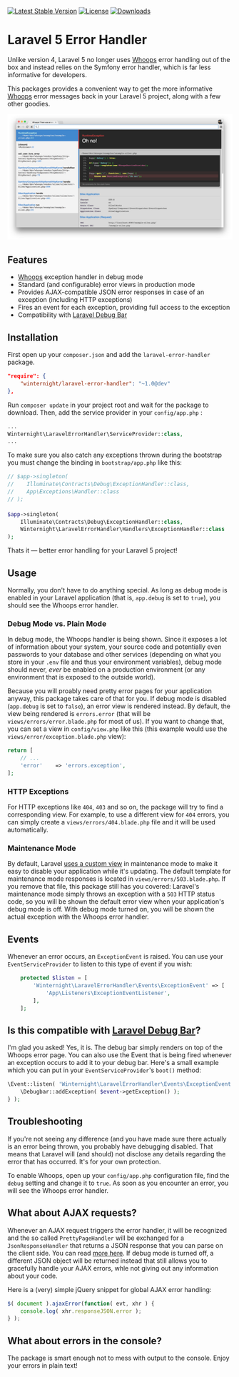 [![Latest Stable Version](https://img.shields.io/packagist/v/winternight/laravel-error-handler.svg?style=flat-square)](https://packagist.org/packages/winternight/laravel-error-handler) [![License](https://img.shields.io/dub/l/vibe-d.svg?style=flat-square)](license.md) [![Downloads](https://img.shields.io/packagist/dt/winternight/laravel-error-handler.svg?style=flat-square)](https://packagist.org/packages/winternight/laravel-error-handler)

# Laravel 5 Error Handler

Unlike version 4, Laravel 5 no longer uses [Whoops](https://github.com/filp/whoops "filp/whoops") error handling out of
the box and instead relies on the Symfony error handler, which is far less
informative for developers.

This packages provides a convenient way to get the more informative [Whoops](https://github.com/filp/whoops "filp/whoops") 
error messages back in your Laravel 5 project, along with a few other goodies.

![Exception](screenshot.png "The Whoops Error Handler in Action!" )

## Features

* [Whoops](https://github.com/filp/whoops "filp/whoops") exception handler in debug mode
* Standard (and configurable) error views in production mode
* Provides AJAX-compatible JSON error responses in case of an exception (including HTTP exceptions)
* Fires an event for each exception, providing full access to the exception
* Compatibility with [Laravel Debug Bar](https://github.com/barryvdh/laravel-debugbar "barryvdh/laravel-debugbar")

## Installation

First open up your `composer.json` and add the `laravel-error-handler` package.

```json
"require": {
	"winternight/laravel-error-handler": "~1.0@dev"
},
```

Run `composer update` in your project root and wait for the package to download. Then, add the service provider in your 
`config/app.php` :

```php
...
Winternight\LaravelErrorHandler\ServiceProvider::class,
...
```

To make sure you also catch any exceptions thrown during the bootstrap you must change the binding in 
`bootstrap/app.php` like this:

```php
// $app->singleton(
//    Illuminate\Contracts\Debug\ExceptionHandler::class,
//    App\Exceptions\Handler::class
// );

$app->singleton(
    Illuminate\Contracts\Debug\ExceptionHandler::class,
    Winternight\LaravelErrorHandler\Handlers\ExceptionHandler::class
);
```

Thats it — better error handling for your Laravel 5 project!

## Usage

Normally, you don't have to do anything special. As long as debug mode is enabled in your Laravel application (that is, 
`app.debug` is set to `true`), you should see the Whoops error handler.

### Debug Mode vs. Plain Mode

In debug mode, the Whoops handler is being shown. Since it exposes a lot of information about your system, your source 
code and potentially even passwords to your database and other services (depending on what you store in your `.env` file
and thus your environment variables), debug mode should never, *ever* be enabled on a production environment (or any 
environment that is exposed to the outside world).

Because you will proably need pretty error pages for your application anyway, this package takes care of that for you. 
If debug mode is disabled (`app.debug` is set to `false`), an error view is rendered instead. By default, the view being
rendered is `errors.error` (that will be `views/errors/error.blade.php` for most of us). If you want to change that, you 
can set a view in `config/view.php` like this (this example would use the `views/error/exception.blade.php` view):

```php
return [
	// ...
	'error'    => 'errors.exception',
];
```

### HTTP Exceptions

For HTTP exceptions like `404`, `403` and so on, the package will try to find a corresponding view. For example, to use 
a different view for `404` errors, you can simply create a `views/errors/404.blade.php` file and it will be used 
automatically.

### Maintenance Mode

By default, Laravel [uses a custom view](http://laravel.com/docs/5.0/configuration#maintenance-mode) in maintenance mode
to make it easy to disable your application while it's updating. The default template for maintenance mode responses is 
located in `views/errors/503.blade.php`. If you remove that file, this package still has you covered: Laravel's 
maintenance mode simply throws an exception with a `503` HTTP status code, so you will be shown the default error view 
when your application's debug mode is off. With debug mode turned on, you will be shown the actual exception with the 
Whoops error handler.

## Events

Whenever an error occurs, an `ExceptionEvent` is raised. You can use your `EventServiceProvider` to listen to this type
of event if you wish:


```php
    protected $listen = [
        'Winternight\LaravelErrorHandler\Events\ExceptionEvent' => [
            'App\Listeners\ExceptionEventListener',
        ],
    ];
```

## Is this compatible with [Laravel Debug Bar](https://github.com/barryvdh/laravel-debugbar "barryvdh/laravel-debugbar")?

I'm glad you asked! Yes, it is. The debug bar simply renders on top of the Whoops error page. You can also use the Event
that is being fired whenever an exception occurs to add it to your debug bar. Here's a small example which you can put
in your `EventServiceProvider`'s `boot()` method:

```php
\Event::listen( 'Winternight\LaravelErrorHandler\Events\ExceptionEvent', function ( $event ) {
	\Debugbar::addException( $event->getException() );
} );
```

## Troubleshooting

If you're not seeing any difference (and you have made sure there actually is an error being thrown, you probably have 
debugging disabled. That means that Laravel will (and should) not disclose any details regarding the error that has 
occurred. It's for your own protection.

To enable Whoops, open up your `config/app.php` configuration file, find the `debug` setting and change it to `true`. As
soon as you encounter an error, you will see the Whoops error handler.

## What about AJAX requests?

Whenever an AJAX request triggers the error handler, it will be recognized and the so called `PrettyPageHandler` will be
exchanged for a `JsonResponseHandler` that returns a JSON response that you can parse on the client side. You can read 
[more here](https://github.com/filp/whoops/blob/master/docs/API%20Documentation.md#-whoopshandlerjsonresponsehandler).
If debug mode is turned off, a different JSON object will be returned instead that still allows you to gracefully handle
your AJAX errors, whle not giving out any information about your code.

Here is a (very) simple jQuery snippet for global AJAX error handling:

```js
$( document ).ajaxError(function( evt, xhr ) {
	console.log( xhr.responseJSON.error );
} );
```

## What about errors in the console?

The package is smart enough not to mess with output to the console. Enjoy your errors in plain text!
